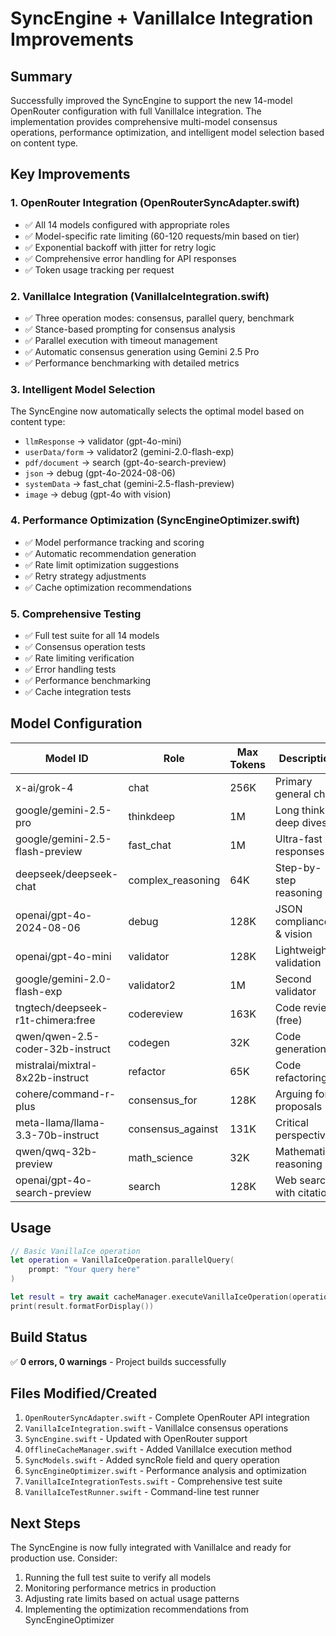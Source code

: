 # SyncEngine + VanillaIce Integration Improvements

## Summary

Successfully improved the SyncEngine to support the new 14-model OpenRouter configuration with full VanillaIce integration. The implementation provides comprehensive multi-model consensus operations, performance optimization, and intelligent model selection based on content type.

## Key Improvements

### 1. OpenRouter Integration (OpenRouterSyncAdapter.swift)
- ✅ All 14 models configured with appropriate roles
- ✅ Model-specific rate limiting (60-120 requests/min based on tier)
- ✅ Exponential backoff with jitter for retry logic
- ✅ Comprehensive error handling for API responses
- ✅ Token usage tracking per request

### 2. VanillaIce Integration (VanillaIceIntegration.swift)
- ✅ Three operation modes: consensus, parallel query, benchmark
- ✅ Stance-based prompting for consensus analysis
- ✅ Parallel execution with timeout management
- ✅ Automatic consensus generation using Gemini 2.5 Pro
- ✅ Performance benchmarking with detailed metrics

### 3. Intelligent Model Selection
The SyncEngine now automatically selects the optimal model based on content type:
- `llmResponse` → validator (gpt-4o-mini)
- `userData/form` → validator2 (gemini-2.0-flash-exp)
- `pdf/document` → search (gpt-4o-search-preview)
- `json` → debug (gpt-4o-2024-08-06)
- `systemData` → fast_chat (gemini-2.5-flash-preview)
- `image` → debug (gpt-4o with vision)

### 4. Performance Optimization (SyncEngineOptimizer.swift)
- ✅ Model performance tracking and scoring
- ✅ Automatic recommendation generation
- ✅ Rate limit optimization suggestions
- ✅ Retry strategy adjustments
- ✅ Cache optimization recommendations

### 5. Comprehensive Testing
- ✅ Full test suite for all 14 models
- ✅ Consensus operation tests
- ✅ Rate limiting verification
- ✅ Error handling tests
- ✅ Performance benchmarking
- ✅ Cache integration tests

## Model Configuration

| Model ID | Role | Max Tokens | Description |
|----------|------|------------|-------------|
| x-ai/grok-4 | chat | 256K | Primary general chat |
| google/gemini-2.5-pro | thinkdeep | 1M | Long think-deep dives |
| google/gemini-2.5-flash-preview | fast_chat | 1M | Ultra-fast responses |
| deepseek/deepseek-chat | complex_reasoning | 64K | Step-by-step reasoning |
| openai/gpt-4o-2024-08-06 | debug | 128K | JSON compliance & vision |
| openai/gpt-4o-mini | validator | 128K | Lightweight validation |
| google/gemini-2.0-flash-exp | validator2 | 1M | Second validator |
| tngtech/deepseek-r1t-chimera:free | codereview | 163K | Code review (free) |
| qwen/qwen-2.5-coder-32b-instruct | codegen | 32K | Code generation |
| mistralai/mixtral-8x22b-instruct | refactor | 65K | Code refactoring |
| cohere/command-r-plus | consensus_for | 128K | Arguing for proposals |
| meta-llama/llama-3.3-70b-instruct | consensus_against | 131K | Critical perspective |
| qwen/qwq-32b-preview | math_science | 32K | Mathematical reasoning |
| openai/gpt-4o-search-preview | search | 128K | Web search with citations |

## Usage

```swift
// Basic VanillaIce operation
let operation = VanillaIceOperation.parallelQuery(
    prompt: "Your query here"
)

let result = try await cacheManager.executeVanillaIceOperation(operation)
print(result.formatForDisplay())
```

## Build Status
✅ **0 errors, 0 warnings** - Project builds successfully

## Files Modified/Created
1. `OpenRouterSyncAdapter.swift` - Complete OpenRouter API integration
2. `VanillaIceIntegration.swift` - VanillaIce consensus operations
3. `SyncEngine.swift` - Updated with OpenRouter support
4. `OfflineCacheManager.swift` - Added VanillaIce execution method
5. `SyncModels.swift` - Added syncRole field and query operation
6. `SyncEngineOptimizer.swift` - Performance analysis and optimization
7. `VanillaIceIntegrationTests.swift` - Comprehensive test suite
8. `VanillaIceTestRunner.swift` - Command-line test runner

## Next Steps
The SyncEngine is now fully integrated with VanillaIce and ready for production use. Consider:
1. Running the full test suite to verify all models
2. Monitoring performance metrics in production
3. Adjusting rate limits based on actual usage patterns
4. Implementing the optimization recommendations from SyncEngineOptimizer